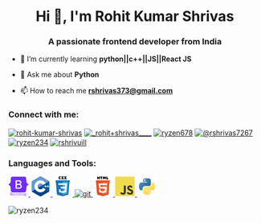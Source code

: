 <h1 align="center">Hi 👋, I'm Rohit Kumar Shrivas</h1>
<h3 align="center">A passionate frontend developer from India</h3>


- 🌱 I’m currently learning **python||c++||JS||React JS**

- 💬 Ask me about **Python**

- 📫 How to reach me **rshrivas373@gmail.com**

<h3 align="left">Connect with me:</h3>
<p align="left">
<a href="https://linkedin.com/in/rohit-kumar-shrivas" target="blank"><img align="center" src="https://raw.githubusercontent.com/rahuldkjain/github-profile-readme-generator/master/src/images/icons/Social/linked-in-alt.svg" alt="rohit-kumar-shrivas" height="30" width="40" /></a>
<a href="https://instagram.com/_rohit+shrivas____" target="blank"><img align="center" src="https://raw.githubusercontent.com/rahuldkjain/github-profile-readme-generator/master/src/images/icons/Social/instagram.svg" alt="_rohit+shrivas____" height="30" width="40" /></a>
<a href="https://www.codechef.com/users/ryzen678" target="blank"><img align="center" src="https://cdn.jsdelivr.net/npm/simple-icons@3.1.0/icons/codechef.svg" alt="ryzen678" height="30" width="40" /></a>
<a href="https://www.hackerrank.com/@rshrivas7267" target="blank"><img align="center" src="https://raw.githubusercontent.com/rahuldkjain/github-profile-readme-generator/master/src/images/icons/Social/hackerrank.svg" alt="@rshrivas7267" height="30" width="40" /></a>
<a href="https://www.leetcode.com/ryzen234" target="blank"><img align="center" src="https://raw.githubusercontent.com/rahuldkjain/github-profile-readme-generator/master/src/images/icons/Social/leet-code.svg" alt="ryzen234" height="30" width="40" /></a>
<a href="https://auth.geeksforgeeks.org/user/rshrivuill" target="blank"><img align="center" src="https://raw.githubusercontent.com/rahuldkjain/github-profile-readme-generator/master/src/images/icons/Social/geeks-for-geeks.svg" alt="rshrivuill" height="30" width="40" /></a>
</p>

<h3 align="left">Languages and Tools:</h3>
<p align="left"> <a href="https://getbootstrap.com" target="_blank" rel="noreferrer"> <img src="https://raw.githubusercontent.com/devicons/devicon/master/icons/bootstrap/bootstrap-plain-wordmark.svg" alt="bootstrap" width="40" height="40"/> </a> <a href="https://www.w3schools.com/cpp/" target="_blank" rel="noreferrer"> <img src="https://raw.githubusercontent.com/devicons/devicon/master/icons/cplusplus/cplusplus-original.svg" alt="cplusplus" width="40" height="40"/> </a> <a href="https://www.w3schools.com/css/" target="_blank" rel="noreferrer"> <img src="https://raw.githubusercontent.com/devicons/devicon/master/icons/css3/css3-original-wordmark.svg" alt="css3" width="40" height="40"/> </a> <a href="https://git-scm.com/" target="_blank" rel="noreferrer"> <img src="https://www.vectorlogo.zone/logos/git-scm/git-scm-icon.svg" alt="git" width="40" height="40"/> </a> <a href="https://www.w3.org/html/" target="_blank" rel="noreferrer"> <img src="https://raw.githubusercontent.com/devicons/devicon/master/icons/html5/html5-original-wordmark.svg" alt="html5" width="40" height="40"/> </a> <a href="https://developer.mozilla.org/en-US/docs/Web/JavaScript" target="_blank" rel="noreferrer"> <img src="https://raw.githubusercontent.com/devicons/devicon/master/icons/javascript/javascript-original.svg" alt="javascript" width="40" height="40"/> </a> <a href="https://www.python.org" target="_blank" rel="noreferrer"> <img src="https://raw.githubusercontent.com/devicons/devicon/master/icons/python/python-original.svg" alt="python" width="40" height="40"/> </a> </p>

<p><img align="center" src="https://github-readme-stats.vercel.app/api/top-langs?username=ryzen234&show_icons=true&locale=en&layout=compact" alt="ryzen234" /></p>
